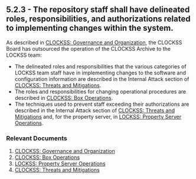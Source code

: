 ## 5.2.3 - The repository staff shall have delineated roles, responsibilities, and authorizations related to implementing changes within the system.

As described in [CLOCKSS: Governance and
Organization](CLOCKSS:_Governance_and_Organization "wikilink"), the
CLOCKSS Board has outsourced the operation of the CLOCKSS Archive to the
LOCKSS team:

  - The delineated roles and responsibilities that the various
    categories of LOCKSS team staff have in implementing changes to the
    software and configuration information are described in the Internal
    Attack section of [CLOCKSS: Threats and
    Mitigations](CLOCKSS:_Threats_and_Mitigations#Internal_Attack "wikilink").
  - The roles and responsibilities for changing operational procedures
    are described in [CLOCKSS: Box
    Operations](CLOCKSS:_Box_Operations#ChangeProcedure "wikilink").
  - The techniques used to prevent staff exceeding their authorizations
    are described in the Internal Attack section of [CLOCKSS: Threats
    and
    Mitigations](CLOCKSS:_Threats_and_Mitigations#Internal_Attack "wikilink")
    and, for the property server, in [LOCKSS: Property Server
    Operations](LOCKSS:_Property_Server_Operations#Property_Server_Access_Control "wikilink").

### Relevant Documents

1.  [CLOCKSS: Governance and
    Organization](CLOCKSS:_Governance_and_Organization "wikilink")
2.  [CLOCKSS: Box Operations](CLOCKSS:_Box_Operations "wikilink")
3.  [LOCKSS: Property Server
    Operations](LOCKSS:_Property_Server_Operations "wikilink")
4.  [CLOCKSS: Threats and
    Mitigations](CLOCKSS:_Threats_and_Mitigations "wikilink")